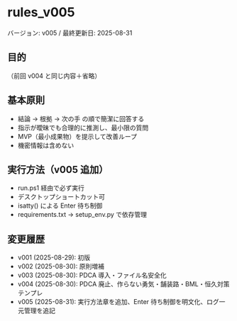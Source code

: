 # rules_v005
バージョン: v005 / 最終更新日: 2025-08-31

## 目的
（前回 v004 と同じ内容＋省略）

## 基本原則
- 結論 → 根拠 → 次の手 の順で簡潔に回答する
- 指示が曖昧でも合理的に推測し、最小限の質問
- MVP（最小成果物）を提示して改善ループ
- 機密情報は含めない

## 実行方法（v005 追加）
- run.ps1 経由で必ず実行
- デスクトップショートカット可
- isatty() による Enter 待ち制御
- requirements.txt → setup_env.py で依存管理

## 変更履歴
- v001 (2025-08-29): 初版
- v002 (2025-08-30): 原則増補
- v003 (2025-08-30): PDCA 導入・ファイル名安全化
- v004 (2025-08-30): PDCA 廃止、作らない勇気・舗装路・BML・恒久対策テンプレ
- v005 (2025-08-31): 実行方法章を追加、Enter 待ち制御を明文化、ログ一元管理を追記
